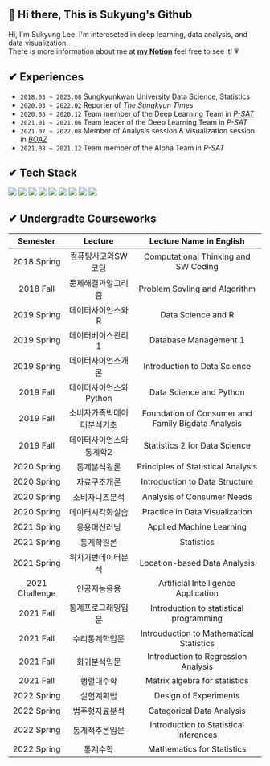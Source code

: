 ## 🐰 Hi there, This is Sukyung's Github
Hi, I'm Sukyung Lee. I'm intereseted in deep learning, data analysis, and data visualization.  
There is more information about me at **[my Notion](https://41ow1ives.notion.site/Portfolio-3674b1051709484a9e33a3e50138db1b)** feel free to see it! 💗


## ✔ Experiences
- `2018.03 ~ 2023.08` Sungkyunkwan University Data Science, Statistics
- `2020.03 ~ 2022.02` Reporter of <i>The Sungkyun Times</i>
- `2020.08 ~ 2020.12` Team member of the Deep Learning Team in <i>[P-SAT](https://github.com/p-sat)</i>
- `2021.01 ~ 2021.06` Team leader of the Deep Learning Team in <i>P-SAT</i>
- `2021.07 ~ 2022.08` Member of Analysis session & Visualization session in <i>[BOAZ](https://github.com/BOAZ-bigdata)</i>
- `2021.08 ~ 2021.12` Team member of the Alpha Team in <i>P-SAT</i>



## ✔ Tech Stack
<img src="https://img.shields.io/badge/Python-3776AB?style=flat&logo=Python&logoColor=white"/> <img src="https://img.shields.io/badge/R-276DC3?style=flat&logo=R&logoColor=white"/> <img src="https://img.shields.io/badge/Tableau-E97627?style=flat&logo=Tableau&logoColor=white"/> <img src="https://img.shields.io/badge/-QGIS-brightgreen?style=flat&logo=Qgis&logoColor=white"/> <img src = "https://img.shields.io/badge/mysql-%2300f.svg?style=flat&logo=mysql&logoColor=white"/>
<img src = "https://img.shields.io/badge/TensorFlow-%23FF6F00.svg?style=flat&logo=TensorFlow&logoColor=white"/> <img src="https://img.shields.io/badge/PyTorch-%23EE4C2C.svg?style=flat&logo=PyTorch&logoColor=white"/> <img src="https://img.shields.io/badge/-streamlit-red?style=flat&logo=Streamlit&logoColor=white"/> <img src = "https://img.shields.io/badge/-selenium-%43B02A?style=flat&logo=selenium&logoColor=white"/>



## ✔ Undergradte Courseworks
|    Semester    |           Lecture          |               Lecture Name in English              |
|:--------------:|:--------------------------:|:--------------------------------------------------:|
|   2018 Spring  |     컴퓨팅사고와SW코딩     |        Computational Thinking and SW Coding        |
|    2018 Fall   |     문제해결과알고리즘     |            Problem Sovling and Algorithm           |
|   2019 Spring  |      데이터사이언스와R     |                 Data Science and R                 |
|   2019 Spring  |      데이터베이스관리1     |                Database Management 1               |
|   2019 Spring  |     데이터사이언스개론     |            Introduction to Data Science            |
|    2019 Fall   |   데이터사이언스와Python   |               Data Science and Python              |
|    2019 Fall   | 소비자가족빅데이터분석기초 | Foundation of Consumer and Family Bigdata Analysis |
|    2019 Fall   |   데이터사이언스와통계학2  |            Statistics 2 for Data Science           |
|   2020 Spring  |        통계분석원론        |         Principles of Statistical Analysis         |
|   2020 Spring  |        자료구조개론        |           Introduction to Data Structure           |
|   2020 Spring  |       소비자니즈분석       |             Analysis of Consumer Needs             |
|   2020 Spring  |      데이터시각화실습      |           Practice in Data Visualization           |
|   2021 Spring  |        응용머신러닝        |              Applied Machine Learning              |
|   2021 Spring  |         통계학원론         |                     Statistics                     |
|   2021 Spring  |     위치기반데이터분석     |            Location-based Data Analysis            |
| 2021 Challenge |        인공지능응용        |         Artificial Intelligence Application        |
|    2021 Fall   |     통계프로그래밍입문     |       Introduction to statistical programming      |
|    2021 Fall   |       수리통계학입문       |      Introuduction to Mathematical Statistics      |
|    2021 Fall   |        회귀분석입문        |         Introduction to Regression Analysis        |
|    2021 Fall   |         행렬대수학         |            Matrix algebra for statistics           |
|   2022 Spring  |         실험계획법         |                Design of Experiments               |
|   2022 Spring  |       범주형자료분석       |              Categorical Data Analysis             |
|   2022 Spring  |       통계적추론입문       |       Introduction to Statistical Inferences       |
|   2022 Spring  |          통계수학          |             Mathematics for Statistics             |
